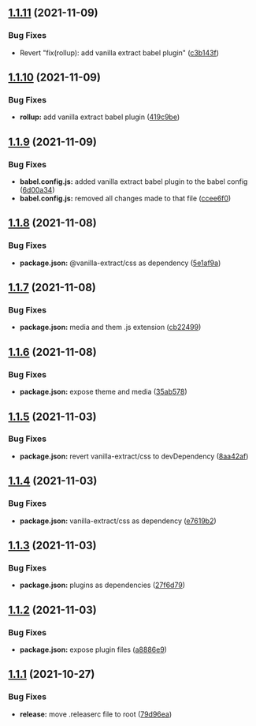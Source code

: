 ## [1.1.11](https://github.com/tourlane/tourlane-lui/compare/v1.1.10...v1.1.11) (2021-11-09)


### Bug Fixes

* Revert "fix(rollup): add vanilla extract babel plugin" ([c3b143f](https://github.com/tourlane/tourlane-lui/commit/c3b143fe2010d71ec7ee4f2c5e7b016c0d5a135b))

## [1.1.10](https://github.com/tourlane/tourlane-lui/compare/v1.1.9...v1.1.10) (2021-11-09)


### Bug Fixes

* **rollup:** add vanilla extract babel plugin ([419c9be](https://github.com/tourlane/tourlane-lui/commit/419c9be0cf88ecadeeb5edd16f7d0307deb8c471))

## [1.1.9](https://github.com/tourlane/tourlane-lui/compare/v1.1.8...v1.1.9) (2021-11-09)


### Bug Fixes

* **babel.config.js:** added vanilla extract babel plugin to the babel config ([6d00a34](https://github.com/tourlane/tourlane-lui/commit/6d00a34c990eeabb9370641a6ccb162f946577a2))
* **babel.config.js:** removed all changes made to that file ([ccee6f0](https://github.com/tourlane/tourlane-lui/commit/ccee6f0791f1bfd8df95d1fa6fe33c9ee9632de9))

## [1.1.8](https://github.com/tourlane/tourlane-lui/compare/v1.1.7...v1.1.8) (2021-11-08)


### Bug Fixes

* **package.json:** @vanilla-extract/css as dependency ([5e1af9a](https://github.com/tourlane/tourlane-lui/commit/5e1af9a41c8060132f4ffe2bc04c024c0d457d93))

## [1.1.7](https://github.com/tourlane/tourlane-lui/compare/v1.1.6...v1.1.7) (2021-11-08)


### Bug Fixes

* **package.json:** media and them .js extension ([cb22499](https://github.com/tourlane/tourlane-lui/commit/cb22499d105f97a3c1b068170f2d667b43abe0c4))

## [1.1.6](https://github.com/tourlane/tourlane-lui/compare/v1.1.5...v1.1.6) (2021-11-08)


### Bug Fixes

* **package.json:** expose theme and media ([35ab578](https://github.com/tourlane/tourlane-lui/commit/35ab5788125acdb029cc76c8c03efee7a5f2e7b1))

## [1.1.5](https://github.com/tourlane/tourlane-lui/compare/v1.1.4...v1.1.5) (2021-11-03)


### Bug Fixes

* **package.json:** revert vanilla-extract/css to devDependency ([8aa42af](https://github.com/tourlane/tourlane-lui/commit/8aa42af6797d1e1fdf0ead4610461cd069eff35a))

## [1.1.4](https://github.com/tourlane/tourlane-lui/compare/v1.1.3...v1.1.4) (2021-11-03)


### Bug Fixes

* **package.json:** vanilla-extract/css as dependency ([e7619b2](https://github.com/tourlane/tourlane-lui/commit/e7619b2244281dc808dde5e8df0213c778a33903))

## [1.1.3](https://github.com/tourlane/tourlane-lui/compare/v1.1.2...v1.1.3) (2021-11-03)


### Bug Fixes

* **package.json:** plugins as dependencies ([27f6d79](https://github.com/tourlane/tourlane-lui/commit/27f6d79642427fa5d02f647766bc31b730745819))

## [1.1.2](https://github.com/tourlane/tourlane-lui/compare/v1.1.1...v1.1.2) (2021-11-03)


### Bug Fixes

* **package.json:** expose plugin files ([a8886e9](https://github.com/tourlane/tourlane-lui/commit/a8886e987c0ce9f69d023b61539665942da5dc88))

## [1.1.1](https://github.com/tourlane/tourlane-lui/compare/v1.1.0...v1.1.1) (2021-10-27)


### Bug Fixes

* **release:** move .releaserc file to root ([79d96ea](https://github.com/tourlane/tourlane-lui/commit/79d96eaa080ac62763421025646ea21238ea45aa))
